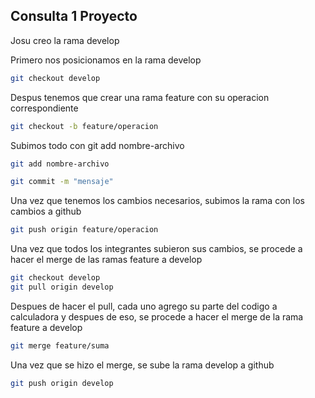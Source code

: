 ## Consulta 1 Proyecto

Josu creo la rama develop

Primero nos posicionamos en la rama develop

```bash
git checkout develop
```

Despus tenemos que crear una rama feature con su operacion correspondiente

```bash
git checkout -b feature/operacion
```

Subimos todo con git add nombre-archivo
    
```bash
git add nombre-archivo

git commit -m "mensaje"
```


Una vez que tenemos los cambios necesarios, subimos la rama con los cambios a github

```bash
git push origin feature/operacion
```
Una vez que todos los integrantes subieron sus cambios, se procede a hacer el merge de las ramas feature a develop

```bash
git checkout develop
git pull origin develop
```

Despues de hacer el pull, cada uno agrego su parte del codigo a calculadora y despues de eso, se procede a hacer el merge de la rama feature a develop

```bash
git merge feature/suma
```

Una vez que se hizo el merge, se sube la rama develop a github

```bash
git push origin develop
```